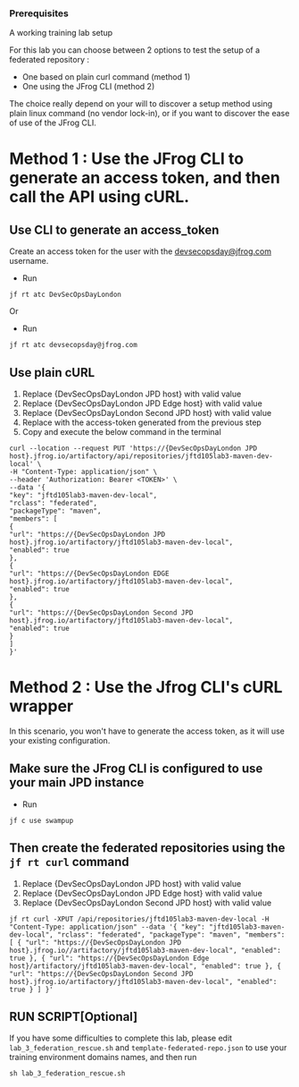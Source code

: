 ### Prerequisites
A working training lab setup


For this lab you can choose between 2 options to test the setup of a federated repository : 
- One based on plain curl command (method 1)
- One using the JFrog CLI (method 2)

The choice really depend on your will to discover a setup method using plain linux command (no vendor lock-in), or if you want to discover the ease of use of the JFrog CLI.

# Method 1 : Use the JFrog CLI to generate an access token, and then call the API using cURL.

## Use CLI to generate an access_token
Create an access token for the user with the devsecopsday@jfrog.com username.
- Run
```
jf rt atc DevSecOpsDayLondon
```
Or 
- Run
```
jf rt atc devsecopsday@jfrog.com
```

## Use plain cURL 

 1. Replace {DevSecOpsDayLondon JPD host} with valid value
 2. Replace {DevSecOpsDayLondon JPD Edge host} with valid value
 3. Replace {DevSecOpsDayLondon Second JPD host} with valid value
 4. Replace <TOKEN> with the access-token generated from the previous step
 5. Copy and execute the below command in the terminal

```
curl --location --request PUT 'https://{DevSecOpsDayLondon JPD host}.jfrog.io/artifactory/api/repositories/jftd105lab3-maven-dev-local' \
-H "Content-Type: application/json" \
--header 'Authorization: Bearer <TOKEN>' \
--data '{
"key": "jftd105lab3-maven-dev-local",
"rclass": "federated",
"packageType": "maven",
"members": [
{
"url": "https://{DevSecOpsDayLondon JPD host}.jfrog.io/artifactory/jftd105lab3-maven-dev-local",
"enabled": true
},
{
"url": "https://{DevSecOpsDayLondon EDGE host}.jfrog.io/artifactory/jftd105lab3-maven-dev-local",
"enabled": true
},
{
"url": "https://{DevSecOpsDayLondon Second JPD host}.jfrog.io/artifactory/jftd105lab3-maven-dev-local",
"enabled": true
}
]
}'
```

# Method 2 : Use the Jfrog CLI's cURL wrapper
In this scenario, you won't have to generate the access token, as it will use your existing configuration.

## Make sure the JFrog CLI is configured to use your main JPD instance
- Run
```
jf c use swampup
```
## Then create the federated repositories using the `jf rt curl` command 

 1. Replace {DevSecOpsDayLondon JPD host} with valid value
 2. Replace {DevSecOpsDayLondon JPD Edge host} with valid value
 3. Replace {DevSecOpsDayLondon Second JPD host} with valid value

```
jf rt curl -XPUT /api/repositories/jftd105lab3-maven-dev-local -H "Content-Type: application/json" --data '{ "key": "jftd105lab3-maven-dev-local", "rclass": "federated", "packageType": "maven", "members": [ { "url": "https://{DevSecOpsDayLondon JPD host}.jfrog.io//artifactory/jftd105lab3-maven-dev-local", "enabled": true }, { "url": "https://{DevSecOpsDayLondon Edge host}/artifactory/jftd105lab3-maven-dev-local", "enabled": true }, { "url": "https://{DevSecOpsDayLondon Second JPD host}.jfrog.io/artifactory/jftd105lab3-maven-dev-local", "enabled": true } ] }'
```

## RUN SCRIPT[Optional]

If you have some difficulties to complete this lab, please edit `lab_3_federation_rescue.sh` and `template-federated-repo.json` to use your training environment domains names, and then run  
 
```
sh lab_3_federation_rescue.sh
```
